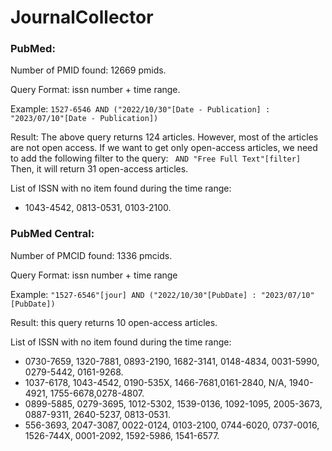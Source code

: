 # JournalCollector

### PubMed: 

Number of PMID found: 12669 pmids.

Query Format: issn number + time range.

Example: `1527-6546 AND ("2022/10/30"[Date - Publication] : "2023/07/10"[Date - Publication]) `

Result: The above query returns 124 articles. However, most of the articles are not open access. 
If we want to get only open-access articles, we need to add the following filter to the query: ` AND "Free Full Text"[filter]`
Then, it will return 31 open-access articles.

List of ISSN with no item found during the time range: 
- 1043-4542, 0813-0531, 0103-2100.

### PubMed Central:

Number of PMCID found: 1336 pmcids.

Query Format: issn number + time range 

Example: `"1527-6546"[jour] AND ("2022/10/30"[PubDate] : "2023/07/10"[PubDate])`

Result: this query returns 10 open-access articles.

List of ISSN with no item found during the time range: 
- 0730-7659, 1320-7881, 0893-2190, 1682-3141, 0148-4834, 0031-5990, 0279-5442, 0161-9268. 
- 1037-6178, 1043-4542, 0190-535X, 1466-7681,0161-2840, N/A, 1940-4921, 1755-6678,0278-4807.
- 0899-5885, 0279-3695, 1012-5302, 1539-0136, 1092-1095, 2005-3673, 0887-9311, 2640-5237, 0813-0531. 
- 556-3693, 2047-3087, 0022-0124, 0103-2100, 0744-6020, 0737-0016, 1526-744X, 0001-2092, 1592-5986, 1541-6577.
